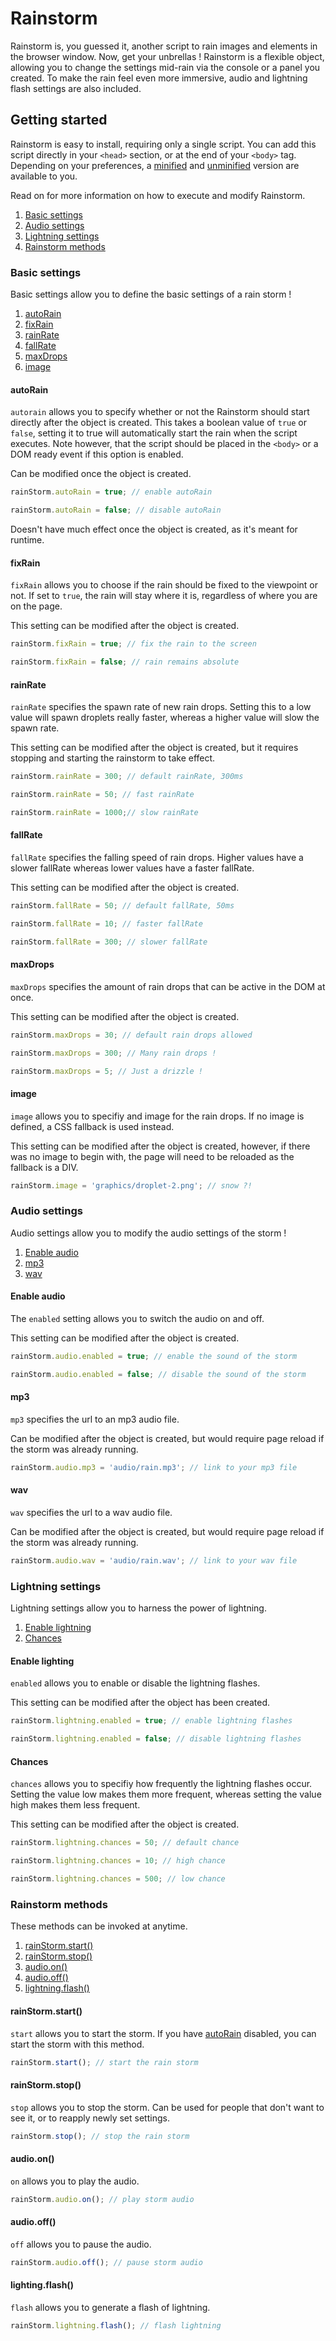 # Rainstorm
Rainstorm is, you guessed it, another script to rain images and elements in the browser window. Now, get your unbrellas ! Rainstorm is a flexible object, allowing you to change the settings mid-rain via the console or a panel you created. To make the rain feel even more immersive, audio and lightning flash settings are also included.

## Getting started

Rainstorm is easy to install, requiring only a single script. You can add this script directly in your ``<head>`` section, or at the end of your ``<body>`` tag. Depending on your preferences, a [minified](https://github.com/SethClydesdale/rainstorm/blob/master/rainstorm.min.js) and [unminified](https://github.com/SethClydesdale/rainstorm/blob/master/rainstorm.js) version are available to you.

Read on for more information on how to execute and modify Rainstorm.

1. [Basic settings](#basic-settings)
2. [Audio settings](#audio-settings)
3. [Lightning settings](#lightning-settings)
4. [Rainstorm methods](#rainstorm-methods)


### Basic settings

Basic settings allow you to define the basic settings of a rain storm !

1. [autoRain](#autorain)
2. [fixRain](#fixrain)
3. [rainRate](#rainrate)
4. [fallRate](#fallrate)
5. [maxDrops](#maxdrops)
6. [image](#image)

#### autoRain

``autorain`` allows you to specify whether or not the Rainstorm should start directly after the object is created. This takes a boolean value of ``true`` or ``false``, setting it to true will automatically start the rain when the script executes. Note however, that the script should be placed in the ``<body>`` or a DOM ready event if this option is enabled. 

Can be modified once the object is created.
```javascript
rainStorm.autoRain = true; // enable autoRain

rainStorm.autoRain = false; // disable autoRain
```
Doesn't have much effect once the object is created, as it's meant for runtime.

#### fixRain

``fixRain`` allows you to choose if the rain should be fixed to the viewpoint or not. If set to ``true``, the rain will stay where it is, regardless of where you are on the page.

This setting can be modified after the object is created.
```javascript
rainStorm.fixRain = true; // fix the rain to the screen

rainStorm.fixRain = false; // rain remains absolute
```

#### rainRate

``rainRate`` specifies the spawn rate of new rain drops. Setting this to a low value will spawn droplets really faster, whereas a higher value will slow the spawn rate.

This setting can be modified after the object is created, but it requires stopping and starting the rainstorm to take effect.
```javascript
rainStorm.rainRate = 300; // default rainRate, 300ms

rainStorm.rainRate = 50; // fast rainRate

rainStorm.rainRate = 1000;// slow rainRate
```

#### fallRate

``fallRate`` specifies the falling speed of rain drops. Higher values have a slower fallRate whereas lower values have a faster fallRate.

This setting can be modified after the object is created.
```javascript
rainStorm.fallRate = 50; // default fallRate, 50ms

rainStorm.fallRate = 10; // faster fallRate

rainStorm.fallRate = 300; // slower fallRate
```

#### maxDrops

``maxDrops`` specifies the amount of rain drops that can be active in the DOM at once.

This setting can be modified after the object is created.
```javascript
rainStorm.maxDrops = 30; // default rain drops allowed

rainStorm.maxDrops = 300; // Many rain drops !

rainStorm.maxDrops = 5; // Just a drizzle !
```

#### image

``image`` allows you to specifiy and image for the rain drops. If no image is defined, a CSS fallback is used instead.

This setting can be modified after the object is created, however, if there was no image to begin with, the page will need to be reloaded as the fallback is a DIV.
```javascript
rainStorm.image = 'graphics/droplet-2.png'; // snow ?!
```


### Audio settings

Audio settings allow you to modify the audio settings of the storm !

1. [Enable audio](#enable-audio)
2. [mp3](#mp3)
3. [wav](#wav)

#### Enable audio

The ``enabled`` setting allows you to switch the audio on and off.

This setting can be modified after the object is created.
```javascript
rainStorm.audio.enabled = true; // enable the sound of the storm

rainStorm.audio.enabled = false; // disable the sound of the storm
```

#### mp3

``mp3`` specifies the url to an mp3 audio file.

Can be modified after the object is created, but would require page reload if the storm was already running.
```javascript
rainStorm.audio.mp3 = 'audio/rain.mp3'; // link to your mp3 file
```

#### wav

``wav`` specifies the url to a wav audio file.

Can be modified after the object is created, but would require page reload if the storm was already running.
```javascript
rainStorm.audio.wav = 'audio/rain.wav'; // link to your wav file
```

### Lightning settings

Lightning settings allow you to harness the power of lightning.

1. [Enable lightning](enable-lightning)
2. [Chances](chances)

#### Enable lighting

``enabled`` allows you to enable or disable the lightning flashes.

This setting can be modified after the object has been created.
```javascript
rainStorm.lightning.enabled = true; // enable lightning flashes

rainStorm.lightning.enabled = false; // disable lightning flashes
```

#### Chances

``chances`` allows you to specifiy how frequently the lightning flashes occur. Setting the value low makes them more frequent, whereas setting the value high makes them less frequent.

This setting can be modified after the object is created.
```javascript
rainStorm.lightning.chances = 50; // default chance

rainStorm.lightning.chances = 10; // high chance

rainStorm.lightning.chances = 500; // low chance
```

### Rainstorm methods

These methods can be invoked at anytime.

1. [rainStorm.start()](#rainstormstart)
2. [rainStorm.stop()](#rainstormstop)
3. [audio.on()](#audioon)
4. [audio.off()](#audiooff)
5. [lightning.flash()](lightningflash)

#### rainStorm.start()

``start`` allows you to start the storm. If you have [autoRain](#autorain) disabled, you can start the storm with this method.
```javascript
rainStorm.start(); // start the rain storm
```

#### rainStorm.stop()

``stop`` allows you to stop the storm. Can be used for people that don't want to see it, or to reapply newly set settings.
```javascript
rainStorm.stop(); // stop the rain storm
```

#### audio.on()

``on`` allows you to play the audio.
```javascript
rainStorm.audio.on(); // play storm audio
```

#### audio.off()

``off`` allows you to pause the audio.
```javascript
rainStorm.audio.off(); // pause storm audio
```

#### lighting.flash()

``flash`` allows you to generate a flash of lightning.
```javascript
rainStorm.lightning.flash(); // flash lightning
```
